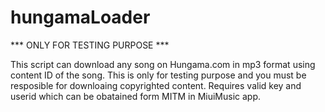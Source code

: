 # hungamaLoader
*** ONLY FOR TESTING PURPOSE ***

This script can download any song on Hungama.com in mp3 format using content ID of the song.
This is only for testing purpose and you must be resposible for downloaing copyrighted content.
Requires valid key and userid which can be obatained form MITM in MiuiMusic app.
